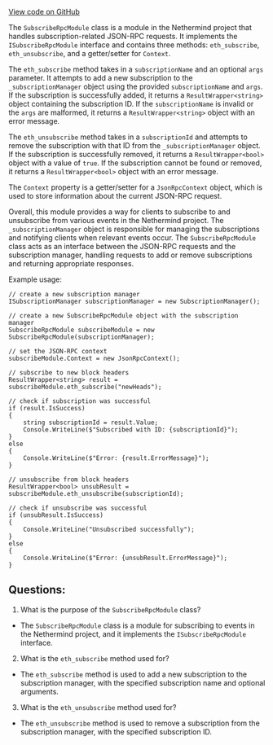 [View code on GitHub](https://github.com/NethermindEth/nethermind/src/Nethermind/Nethermind.JsonRpc/Modules/Subscribe/SubscribeRpcModule.cs)

The `SubscribeRpcModule` class is a module in the Nethermind project that handles subscription-related JSON-RPC requests. It implements the `ISubscribeRpcModule` interface and contains three methods: `eth_subscribe`, `eth_unsubscribe`, and a getter/setter for `Context`.

The `eth_subscribe` method takes in a `subscriptionName` and an optional `args` parameter. It attempts to add a new subscription to the `_subscriptionManager` object using the provided `subscriptionName` and `args`. If the subscription is successfully added, it returns a `ResultWrapper<string>` object containing the subscription ID. If the `subscriptionName` is invalid or the `args` are malformed, it returns a `ResultWrapper<string>` object with an error message.

The `eth_unsubscribe` method takes in a `subscriptionId` and attempts to remove the subscription with that ID from the `_subscriptionManager` object. If the subscription is successfully removed, it returns a `ResultWrapper<bool>` object with a value of `true`. If the subscription cannot be found or removed, it returns a `ResultWrapper<bool>` object with an error message.

The `Context` property is a getter/setter for a `JsonRpcContext` object, which is used to store information about the current JSON-RPC request.

Overall, this module provides a way for clients to subscribe to and unsubscribe from various events in the Nethermind project. The `_subscriptionManager` object is responsible for managing the subscriptions and notifying clients when relevant events occur. The `SubscribeRpcModule` class acts as an interface between the JSON-RPC requests and the subscription manager, handling requests to add or remove subscriptions and returning appropriate responses. 

Example usage:

```
// create a new subscription manager
ISubscriptionManager subscriptionManager = new SubscriptionManager();

// create a new SubscribeRpcModule object with the subscription manager
SubscribeRpcModule subscribeModule = new SubscribeRpcModule(subscriptionManager);

// set the JSON-RPC context
subscribeModule.Context = new JsonRpcContext();

// subscribe to new block headers
ResultWrapper<string> result = subscribeModule.eth_subscribe("newHeads");

// check if subscription was successful
if (result.IsSuccess)
{
    string subscriptionId = result.Value;
    Console.WriteLine($"Subscribed with ID: {subscriptionId}");
}
else
{
    Console.WriteLine($"Error: {result.ErrorMessage}");
}

// unsubscribe from block headers
ResultWrapper<bool> unsubResult = subscribeModule.eth_unsubscribe(subscriptionId);

// check if unsubscribe was successful
if (unsubResult.IsSuccess)
{
    Console.WriteLine("Unsubscribed successfully");
}
else
{
    Console.WriteLine($"Error: {unsubResult.ErrorMessage}");
}
```
## Questions: 
 1. What is the purpose of the `SubscribeRpcModule` class?
- The `SubscribeRpcModule` class is a module for subscribing to events in the Nethermind project, and it implements the `ISubscribeRpcModule` interface.

2. What is the `eth_subscribe` method used for?
- The `eth_subscribe` method is used to add a new subscription to the subscription manager, with the specified subscription name and optional arguments.

3. What is the `eth_unsubscribe` method used for?
- The `eth_unsubscribe` method is used to remove a subscription from the subscription manager, with the specified subscription ID.